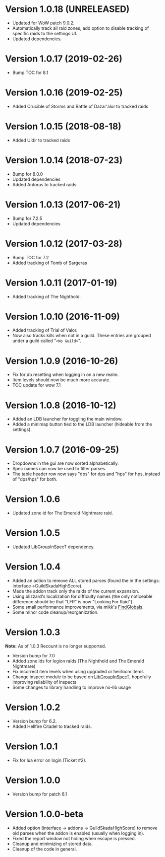 # Version 1.0.18 (UNRELEASED)

* Updated for WoW patch 9.0.2.
* Automatically track all raid zones, add option to disable tracking of
  specific raids to the settings UI.
* Updated dependencies.

# Version 1.0.17 (2019-02-26)

* Bump TOC for 8.1

# Version 1.0.16 (2019-02-25)

* Added Crucible of Storms and Battle of Dazar'alor to tracked raids

# Version 1.0.15 (2018-08-18)

* Added Uldir to tracked raids

# Version 1.0.14 (2018-07-23)

* Bump for 8.0.0
* Updated dependencies
* Added Antorus to tracked raids

# Version 1.0.13 (2017-06-21)

* Bump for 7.2.5
* Updated dependencies

# Version 1.0.12 (2017-03-28)

* Bump TOC for 7.2
* Added tracking of Tomb of Sargeras

# Version 1.0.11 (2017-01-19)

* Added tracking of The Nighthold.

# Version 1.0.10 (2016-11-09)

* Added tracking of Trial of Valor.
* Now also tracks kills when not in a guild. These entries are grouped under a guild called "`<No Guild>`".

# Version 1.0.9 (2016-10-26)

* Fix for db resetting when logging in on a new realm.
* Item levels should now be much more accurate.
* TOC update for wow 7.1

# Version 1.0.8 (2016-10-12)

* Added an LDB launcher for toggling the main window.
* Added a minimap button tied to the LDB launcher (hideable from the settings).

# Version 1.0.7 (2016-09-25)

* Dropdowns in the gui are now sorted alphabetically.
* Spec names can now be used to filter parses.
* The table header row now says "dps" for dps and "hps" for hps, instead of "dps/hps" for both.

# Version 1.0.6

* Updated zone id for The Emerald Nightmare raid.

# Version 1.0.5

* Updated LibGroupInSpecT dependency.

# Version 1.0.4

* Added an action to remove ALL stored parses (found the in the settings: Interface->GuildSkadaHighScore).
* Made the addon track only the raids of the current expansion.
* Using blizzard's localization for difficulty names (the only noticeable difference should be that "LFR" is now "Looking For Raid").
* Some small performance improvements, via mikk's [FindGlobals](https://www.wowace.com/addons/findglobals/).
* Some minor code cleanup/reorganization.

# Version 1.0.3

**Note:** As of 1.0.3 Recount is no longer supported.

* Version bump for 7.0
* Added zone ids for legion raids (The Nighthold and The Emerald Nightmare)
* Fix incorrect item levels when using upgraded or heirloom items
* Change inspect module to be based on [LibGroupInSpecT](http://www.wowace.com/addons/libgroupinspect/), hopefully improving reliability of inspects
* Some changes to library handling to improve no-lib usage

# Version 1.0.2

* Version bump for 6.2.
* Added Hellfire Citadel to tracked raids. 


# Version 1.0.1

* Fix for lua error on login (Ticket #2).


# Version 1.0.0

* Version bump for patch 6.1


# Version 1.0.0-beta

* Added option (interface -> addons -> GuildSkadaHighScore) to remove old parses when the addon is enabled (usually when logging in).
* Fixed the report window not hiding when escape is pressed.
* Cleanup and minimizing of stored data.
* Cleanup of the code in general.

